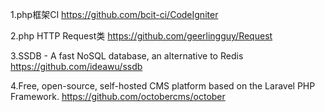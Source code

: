 1.php框架CI
https://github.com/bcit-ci/CodeIgniter

2.php HTTP Request类
https://github.com/geerlingguy/Request

3.SSDB - A fast NoSQL database, an alternative to Redis
https://github.com/ideawu/ssdb

4.Free, open-source, self-hosted CMS platform based on the Laravel PHP Framework.
https://github.com/octobercms/october
